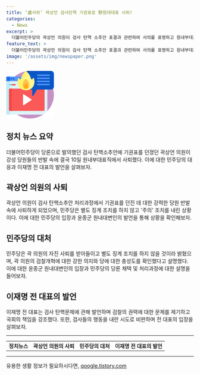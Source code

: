 ```yaml
---
title: ‘盧사위’ 곽상언 검사탄핵 기권표로 野원대대표 사퇴!
categories:
  - News
excerpt: >
  더불어민주당의 곽상언 의원이 검사 탄핵 소추안 표결과 관련하여 사의를 표명하고 원내부대표직에서 물러났다. 민주당은 자진 사퇴에 대해 별도 징계를 내리지 않고 주의 조치를 했다고 밝혔으며, 곽 의원의 검찰개혁 의지와 당에 대한 충정을 확인했다고 전했다. 이에 대해 지지층과 이재명 전 대표 후보 팬카페 등에서는 곽 의원에 대한 비판이 이어졌다. 이 전 대표는 검사들의 반발에 대해 내란 시도 행위나 마찬가지라며 당위성을 주장했다.
feature_text: >
  더불어민주당의 곽상언 의원이 검사 탄핵 소추안 표결과 관련하여 사의를 표명하고 원내부대표직에서 물러났다. 민주당은 자진 사퇴에 대해 별도 징계를 내리지 않고 주의 조치를 했다고 밝혔으며, 곽 의원의 검찰개혁 의지와 당에 대한 충정을 확인했다고 전했다. 이에 대해 지지층과 이재명 전 대표 후보 팬카페 등에서는 곽 의원에 대한 비판이 이어졌다. 이 전 대표는 검사들의 반발에 대해 내란 시도 행위나 마찬가지라며 당위성을 주장했다.
image: '/assets/img/newspaper.png'
---
```


<p><img src="/assets/img/news.png" alt="rentncar 속보" /></p>

<h2 data-ke-size="size26">정치 뉴스 요약</h2>

<p data-ke-size="size16">더불어민주당이 당론으로 발의했던 검사 탄핵소추안에 기권표를 던졌던 곽상언 의원이 강성 당원들의 반발 속에 결국 10일 원내부대표직에서 사퇴했다. 이에 대한 민주당의 대응과 이재명 전 대표의 발언을 살펴보자. </p>

<h2 data-ke-size="size26">곽상언 의원의 사퇴</h2>

<p data-ke-size="size16">곽상언 의원이 검사 탄핵소추안 처리과정에서 기권표를 던진 데 대한 강력한 당원 반발 속에 사퇴하게 되었으며, 민주당은 별도 징계 조치를 하지 않고 '주의' 조치를 내린 상황이다. 이에 대한 민주당의 입장과 윤종군 원내대변인의 발언을 통해 상황을 확인해보자. </p>

<h2 data-ke-size="size26">민주당의 대처</h2>

<p data-ke-size="size16">민주당은 곽 의원의 자진 사퇴를 받아들이고 별도 징계 조치를 하지 않을 것이라 밝혔으며, 곽 의원의 검찰개혁에 대한 강한 의지와 당에 대한 충성도를 확인했다고 설명했다. 이에 대한 윤종군 원내대변인의 입장과 민주당의 당론 채택 및 처리과정에 대한 설명을 들어보자. </p>

<h2 data-ke-size="size26">이재명 전 대표의 발언</h2>

<p data-ke-size="size16">이재명 전 대표는 검사 탄핵문제에 관해 발언하며 검찰의 권력에 대한 문제를 제기하고 국회의 책임을 강조했다. 또한, 검사들의 행동을 내란 시도로 비판하며 전 대표의 입장을 살펴보자. </p>

<hr>

<table>
    <tr>
        <td style="text-align: center; height: 17px;"><b>정치뉴스</b></td>
        <td style="text-align: center; height: 17px;"><b>곽상언 의원의 사퇴</b></td>
        <td style="text-align: center; height: 17px;"><b>민주당의 대처</b></td>
        <td style="text-align: center; height: 17px;"><b>이재명 전 대표의 발언</b></td>
    </tr>
</table>

<p><hr></p>
유용한 생활 정보가 필요하시다면, <a href="https://qoogle.tistory.com" rel="dofollow">qoogle.tistory.com</a>


